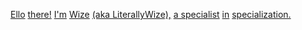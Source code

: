 [Ello](https://you) [there!](https://should) [I'm](https://play) [Wize](https://in) [(aka LiterallyWize),](https://stars) [a specialist](https://and) [in](https://time) [specialization.](https://NOW!!)
